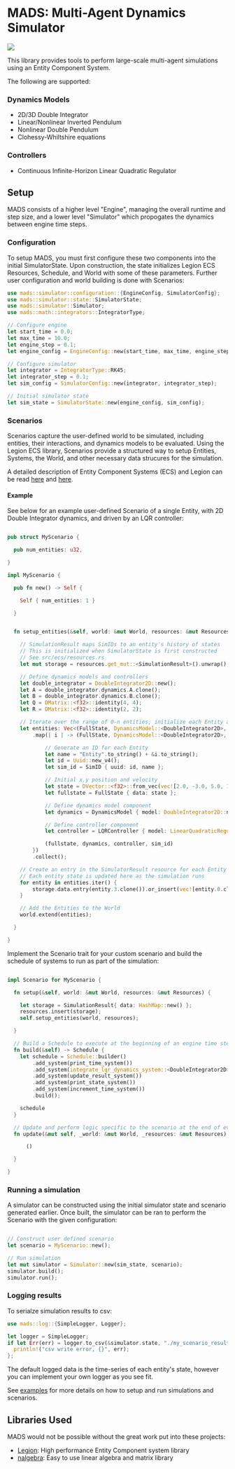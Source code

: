 # MADS: Multi-Agent Dynamics Simulator

![](https://github.com/kachark/mads/blob/main/images/5_clohessy_wiltshire.gif)

This library provides tools to perform large-scale multi-agent simulations using an Entity Component System.

The following are supported:

### Dynamics Models
- 2D/3D Double Integrator
- Linear/Nonlinear Inverted Pendulum
- Nonlinear Double Pendulum
- Clohessy-Whiltshire equations

### Controllers
- Continuous Infinite-Horizon Linear Quadratic Regulator

## Setup

MADS consists of a higher level "Engine", managing the overall runtime and step size, and a lower level "Simulator" which
propogates the dynamics between engine time steps.

### Configuration

To setup MADS, you must first configure these two components into the initial SimulatorState. Upon construction, the state initializes
Legion ECS Resources, Schedule, and World with some of these parameters. Further user configuration and world building is done with Scenarios:

```rust
use mads::simulator::configuration::{EngineConfig, SimulatorConfig};
use mads::simulator::state::SimulatorState;
use mads::simulator::Simulator;
use mads::math::integrators::IntegratorType;

// Configure engine
let start_time = 0.0;
let max_time = 10.0;
let engine_step = 0.1;
let engine_config = EngineConfig::new(start_time, max_time, engine_step);

// Configure simulator
let integrator = IntegratorType::RK45;
let integrator_step = 0.1;
let sim_config = SimulatorConfig::new(integrator, integrator_step);

// Initial simulator state
let sim_state = SimulatorState::new(engine_config, sim_config);

```

### Scenarios

Scenarios capture the user-defined world to be simulated, including entities, their interactions, and dynamics models to be evaluated.
Using the Legion ECS library, Scenarios provide a structured way to setup Entities, Systems, the World, and other necessary data strucures
for the simulation.

A detailed description of Entity Component Systems (ECS) and Legion can be read [here](https://en.wikipedia.org/wiki/Entity_component_system)
and [here](https://docs.rs/legion/0.4.0/legion/).

#### Example

See below for an example user-defined Scenario of a single Entity, with 2D Double Integrator dynamics, and driven by an LQR controller:

```rust

pub struct MyScenario {

  pub num_entities: u32,

}

impl MyScenario {

  pub fn new() -> Self {

    Self { num_entities: 1 }

  }


  fn setup_entities(&self, world: &mut World, resources: &mut Resources) {

    // SimulationResult maps SimIDs to an entity's history of states
    // This is initialized when SimulatorState is first constructed
    // See src/ecs/resources.rs
    let mut storage = resources.get_mut::<SimulationResult>().unwrap();

    // Define dynamics models and controllers
    let double_integrator = DoubleIntegrator2D::new();
    let A = double_integrator.dynamics.A.clone();
    let B = double_integrator.dynamics.B.clone();
    let Q = DMatrix::<f32>::identity(4, 4);
    let R = DMatrix::<f32>::identity(2, 2);

    // Iterate over the range of 0-n entities, initialize each Entity as a tuple of Components, and collect into a vector
    let entities: Vec<(FullState, DynamicsModel::<DoubleIntegrator2D>, LQRController, SimID)> = (0..self.num_entities).into_iter()
        .map(| i | -> (FullState, DynamicsModel::<DoubleIntegrator2D>, LQRController, SimID) {

            // Generate an ID for each Entity
            let name = "Entity".to_string() + &i.to_string();
            let id = Uuid::new_v4();
            let sim_id = SimID { uuid: id, name };

            // Initial x,y position and velocity
            let state = DVector::<f32>::from_vec(vec![2.0, -3.0, 5.0, 1.0]);
            let fullstate = FullState { data: state };

            // Define dynamics model component
            let dynamics = DynamicsModel { model: DoubleIntegrator2D::new() };

            // Define controller component
            let controller = LQRController { model: LinearQuadraticRegulator::new(A.clone(), B.clone(), Q.clone(), R.clone()) };

            (fullstate, dynamics, controller, sim_id)
        })
        .collect();

    // Create an entry in the SimulatorResult resource for each Entity
    // Each entity state is updated here as the simulation runs
    for entity in entities.iter() {
        storage.data.entry(entity.3.clone()).or_insert(vec![entity.0.clone()]);
    }

    // Add the Entities to the World
    world.extend(entities);

  }

}

```

Implement the Scenario trait for your custom scenario and build the schedule of systems to run as part of the simulation:

```rust

impl Scenario for MyScenario {

  fn setup(&self, world: &mut World, resources: &mut Resources) {

    let storage = SimulationResult{ data: HashMap::new() };
    resources.insert(storage);
    self.setup_entities(world, resources);

  }

  // Build a Schedule to execute at the beginning of an engine time step
  fn build(&self) -> Schedule {
    let schedule = Schedule::builder()
        .add_system(print_time_system())
        .add_system(integrate_lqr_dynamics_system::<DoubleIntegrator2D>())
        .add_system(update_result_system())
        .add_system(print_state_system())
        .add_system(increment_time_system())
        .build();

    schedule
  }

  // Update and perform logic specific to the scenario at the end of every time step
  fn update(&mut self, _world: &mut World, _resources: &mut Resources) {

      ()

  }

}


```

### Running a simulation

A simulator can be constructed using the initial simulator state and scenario generated earlier.
Once built, the simulator can be ran to perform the Scenario with the given configuration:

```rust

// Construct user defined scenario
let scenario = MyScenario::new();

// Run simulation
let mut simulator = Simulator::new(sim_state, scenario);
simulator.build();
simulator.run();

```

### Logging results

To serialze simulation results to csv:

```rust
use mads::log::{SimpleLogger, Logger};

let logger = SimpleLogger;
if let Err(err) = logger.to_csv(&simulator.state, "./my_scenario_results.csv") {
  println!("csv write error, {}", err);
};

```

The default logged data is the time-series of each entity's state, however you can implement your own logger as you see fit.

See [examples](https://github.com/kachark/mads/tree/main/examples) for more details on how to
setup and run simulations and scenarios.

## Libraries Used

MADS would not be possible without the great work put into these projects:

- [Legion](https://github.com/amethyst/legion): High performance Entity Component system library
- [nalgebra](https://nalgebra.org): Easy to use linear algebra and matrix library


